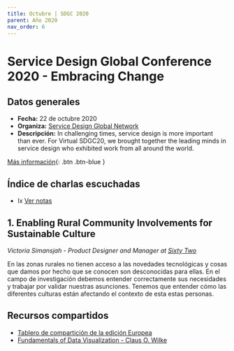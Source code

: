 ```yaml
---
title: Octubre | SDGC 2020
parent: Año 2020
nav_order: 6
---
```


# Service Design Global Conference 2020 - Embracing Change

## Datos generales
* **Fecha:** 22 de octubre 2020
* **Organiza:** [Service Design Global Network](https://www.service-design-network.org/)
* **Descripción:** In challenging times, service design is more important than ever. For Virtual SDGC20, we brought together the leading minds in service design who exhibited work from all around the world.

[Más información](https://www.service-design-network.org/events/virtual-sdgc20){: .btn  .btn-blue }

## Índice de charlas escuchadas
* Ix [Ver notas](#1-enabling-rural-community-involvements-for-sustainable-culture)


## 1. Enabling Rural Community Involvements for Sustainable Culture
*Victoria Simansjah - Product Designer and Manager at [Sixty Two](https://www.instagram.com/sixtytwo.co/?hl=es)*

En las zonas rurales no tienen acceso a las novedades tecnológicas y cosas que damos por hecho que se conocen son desconocidas para ellas. En el campo de investigación debemos entender correctamente sus necesidades y trabajar por validar nuestras asunciones. Tenemos que entender cómo las diferentes culturas están afectando el contexto de esta estas personas.



## Recursos compartidos
* [Tablero de compartición de la edición Europea](https://miro.com/app/board/o9J_koNYWFs=/)
* [Fundamentals of Data Visualization - Claus O. Wilke](https://clauswilke.com/dataviz/index.html)
